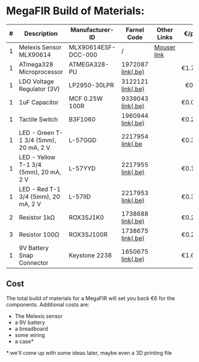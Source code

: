 # MegaFIR Build of Materials:

| # | Description | Manufacturer-ID | Farnel Code | Other Links | €/piece |
|----------|----------|----------|----------|---------|---------:|
| 1 | Melexis Sensor MLX90614 | MLX90614ESF-DCC-000 | / | [Mouser link](https://eu.mouser.com/ProductDetail/Melexis/MLX90614ESF-DCC-000-TU?qs=%2Fha2pyFaduia27wdAojmz0Gw0WK2y0hzp6DRConqg3jzJRxxBtPVbyFno%252B8k7uZuTdJKb%252Bns4tW7oym5d884Wg%3D%3D) | / |
| 1 | ATmega328 Microprocessor | ATMEGA328-PU | 1972087 [link(.be)](https://be.farnell.com/microchip/atmega328-pu/mcu-8bit-atmega-20mhz-dip-28/dp/1972087) | | €1.7000 |
| 1 | LDO Voltage Regulator (3V) | LP2950-30LPR | 3122121 [link(.be)](https://be.farnell.com/texas-instruments/lp2950-30lpr/ic-ldo-volt-reg-3v-0-1a-to-92/dp/3122121) | | €0,368 |
| 1 | 1uF Capacitor |	MCF 0.25W 100R | 9339043 [link(.be)](https://be.farnell.com/rubycon/50ml1mefc4x5/cap-1-f-50v-20/dp/8126933) | | €0.0245 |
| 1 | Tactile Switch | B3F1060 | 1960944 [link(.be)](https://be.farnell.com/omron/b3f1060/switch-flat-6x6x7-100gf/dp/1960944) | | €0.2580 |
| 1 | LED - Green T-1 3/4 (5mm), 20 mA, 2 V | L-57GGD | 2217954 [link(.be](https://be.farnell.com/kingbright/l-57ggd/led-bi-polar-5mm-green/dp/2217954) | | €0.3180 |
| 1 | LED - Yellow T-1 3/4 (5mm), 20 mA, 2 V |	L-57YYD | 2217955 [link(.be)](https://be.farnell.com/kingbright/l-57yyd/led-bi-polar-5mm-yellow/dp/2217955) | | €0.1530 |
| 1 | LED - Red T-1 3/4 (5mm), 20 mA, 2 V | L-57IID | 2217953 [link(.be)](https://be.farnell.com/kingbright/l-57iid/led-bi-polar-5mm-red/dp/2217953) | | €0.3130
| 2 | Resistor 1kΩ | ROX3SJ1K0 | 1738688 [link(.be)](https://be.farnell.com/neohm-te-connectivity/rox3sj1k0/res-1k-5-3w-axial-metal-oxide/dp/1738688) | | €0.2990 |
| 3 | Resistor 100Ω | ROX3SJ100R | 1738675 [link(.be)](https://be.farnell.com/neohm-te-connectivity/rox3sj100r/res-100r-5-3w-axial-metal-oxide/dp/1738675)  | | €0.2030 |
| 1 | 9V Battery Snap Connector | Keystone 2238 | 1650675 [link(.be)](https://be.farnell.com/keystone/2238/battery-strap-pp3/dp/1650675) | | €1.6900 |

## Cost
The total build of materials for a MegaFIR will set you back €6 for the components. Additional costs are:
* The Melexis sensor
* a 9V battery
* a breadboard
* some wiring
* a case* 




*:we'll come up with some ideas later, maybe even a 3D printing file
